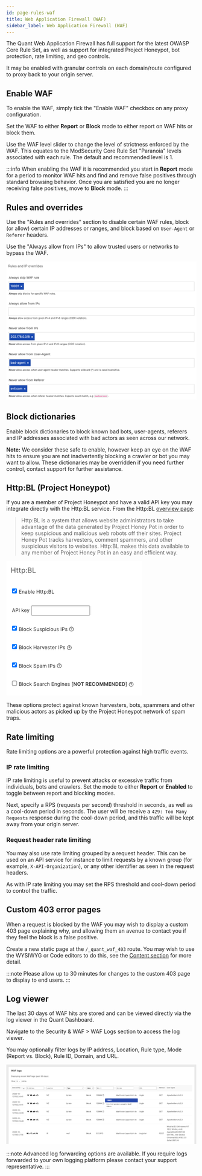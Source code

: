 ```yaml
---
id: page-rules-waf
title: Web Application Firewall (WAF)
sidebar_label: Web Application Firewall (WAF)
---
```


The Quant Web Application Firewall has full support for the latest OWASP Core Rule Set, as well as support for integrated Project Honeypot, bot protection, rate limiting, and geo controls.

It may be enabled with granular controls on each domain/route configured to proxy back to your origin server.


## Enable WAF

To enable the WAF, simply tick the "Enable WAF" checkbox on any proxy configuration.

Set the WAF to either **Report** or **Block** mode to either report on WAF hits or block them.

Use the WAF level slider to change the level of strictness enforced by the WAF. This equates to the ModSecurity Core Rule Set "Paranoia" levels associated with each rule. The default and recommended level is 1.

:::info
When enabling the WAF it is recommended you start in **Report** mode for a period to monitor WAF hits and find and remove false positives through standard browsing behavior. Once you are satisfied you are no longer receiving false positives, move to **Block** mode.
:::

## Rules and overrides

Use the "Rules and overrides" section to disable certain WAF rules, block (or allow) certain IP addresses or ranges, and block based on `User-Agent` or `Referer` headers.

Use the "Always allow from IPs" to allow trusted users or networks to bypass the WAF.

![Rules and overrides example](/img/waf-rules-overrides.png)

## Block dictionaries

Enable block dictionaries to block known bad bots, user-agents, referers and IP addresses associated with bad actors as seen across our network.

**Note:** We consider these safe to enable, however keep an eye on the WAF hits to ensure you are not inadvertently blocking a crawler or bot you may want to allow. These dictionaries may be overridden if you need further control, contact support for further assistance.


## Http:BL (Project Honeypot)

If you are a member of Project Honeypot and have a valid API key you may integrate directly with the Http:BL service. From the Http:BL [overview page](https://www.projecthoneypot.org/httpbl.php):

> Http:BL is a system that allows website administrators to take advantage of the data generated by Project Honey Pot in order to keep suspicious and malicious web robots off their sites. Project Honey Pot tracks harvesters, comment spammers, and other suspicious visitors to websites. Http:BL makes this data available to any member of Project Honey Pot in an easy and efficient way.

![Project Honeypot](/img/waf-httpbl.png)

These options protect against known harvesters, bots, spammers and other malicious actors as picked up by the Project Honeypot network of spam traps.


## Rate limiting

Rate limiting options are a powerful protection against high traffic events.

### IP rate limiting

IP rate limiting is useful to prevent attacks or excessive traffic from individuals, bots and crawlers. Set the mode to either **Report** or **Enabled** to toggle between report and blocking modes.

Next, specify a RPS (requests per second) threshold in seconds, as well as a cool-down period in seconds. The user will be receive a `429: Too Many Requests` response during the cool-down period, and this traffic will be kept away from your origin server.

### Request header rate limiting

You may also use rate limiting grouped by a request header. This can be used on an API service for instance to limit requests by a known group (for example, `X-API-Organization`), or any other identifier as seen in the request headers.

As with IP rate limiting you may set the RPS threshold and cool-down period to control the traffic.


## Custom 403 error pages

When a request is blocked by the WAF you may wish to display a custom 403 page explaining why, and allowing them an avenue to contact you if they feel the block is a false positive.

Create a new static page at the `/_quant_waf_403` route. You may wish to use the WYSIWYG or Code editors to do this, see the [Content section](./content) for more detail.

:::note
Please allow up to 30 minutes for changes to the custom 403 page to display to end users.
:::

## Log viewer

The last 30 days of WAF hits are stored and can be viewed directly via the log viewer in the Quant Dashboard.

Navigate to the Security & WAF > WAF Logs section to access the log viewer.

You may optionally filter logs by IP address, Location, Rule type, Mode (Report vs. Block), Rule ID, Domain, and URL.

![Log viewer](/img/waf-log-viewer.png)


:::note
Advanced log forwarding options are available. If you require logs forwarded to your own logging platform please contact your support representative.
:::